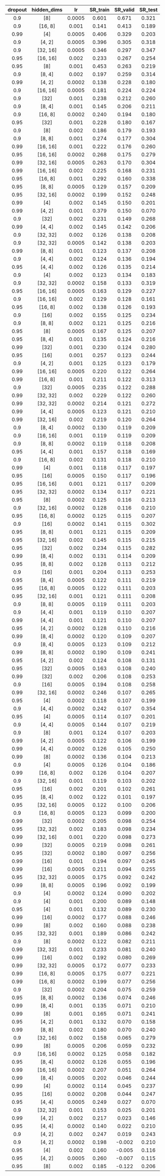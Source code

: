 | dropout | hidden_dims | lr | SR_train | SR_valid | SR_test |
|:-------:|:-----------:|:--:|:--------:|:--------:|:-------:|
| 0.9 | [8] | 0.0005 | 0.601 | 0.671 | 0.321 |
| 0.9 | [16, 8] | 0.001 | 0.141 | 0.413 | 0.189 |
| 0.99 | [4] | 0.0005 | 0.406 | 0.329 | 0.203 |
| 0.9 | [4, 2] | 0.0005 | 0.396 | 0.305 | 0.318 |
| 0.9 | [32, 16] | 0.0005 | 0.346 | 0.297 | 0.347 |
| 0.95 | [16, 16] | 0.002 | 0.233 | 0.267 | 0.254 |
| 0.95 | [8] | 0.001 | 0.453 | 0.263 | 0.219 |
| 0.9 | [8, 4] | 0.002 | 0.197 | 0.259 | 0.314 |
| 0.99 | [4, 2] | 0.0002 | 0.138 | 0.228 | 0.180 |
| 0.9 | [16, 16] | 0.0005 | 0.181 | 0.224 | 0.224 |
| 0.9 | [32] | 0.001 | 0.238 | 0.212 | 0.260 |
| 0.9 | [8, 4] | 0.001 | 0.145 | 0.206 | 0.211 |
| 0.9 | [16, 8] | 0.0002 | 0.240 | 0.194 | 0.180 |
| 0.95 | [32] | 0.001 | 0.228 | 0.180 | 0.167 |
| 0.9 | [8] | 0.002 | 0.186 | 0.179 | 0.193 |
| 0.9 | [8, 8] | 0.001 | 0.274 | 0.177 | 0.304 |
| 0.99 | [16, 16] | 0.001 | 0.222 | 0.176 | 0.260 |
| 0.95 | [16, 16] | 0.0002 | 0.268 | 0.175 | 0.279 |
| 0.99 | [32, 16] | 0.0005 | 0.263 | 0.170 | 0.304 |
| 0.99 | [16, 16] | 0.002 | 0.225 | 0.168 | 0.231 |
| 0.95 | [16, 8] | 0.001 | 0.292 | 0.160 | 0.338 |
| 0.95 | [8, 8] | 0.0005 | 0.129 | 0.157 | 0.209 |
| 0.95 | [32, 16] | 0.0002 | 0.199 | 0.152 | 0.248 |
| 0.99 | [4] | 0.002 | 0.145 | 0.150 | 0.201 |
| 0.99 | [4, 2] | 0.001 | 0.379 | 0.150 | 0.070 |
| 0.9 | [32] | 0.002 | 0.231 | 0.149 | 0.268 |
| 0.99 | [4, 4] | 0.002 | 0.145 | 0.142 | 0.206 |
| 0.9 | [32, 32] | 0.002 | 0.126 | 0.138 | 0.208 |
| 0.9 | [32, 32] | 0.0005 | 0.142 | 0.138 | 0.203 |
| 0.99 | [8, 8] | 0.001 | 0.123 | 0.137 | 0.208 |
| 0.9 | [4, 4] | 0.002 | 0.124 | 0.136 | 0.194 |
| 0.95 | [4, 4] | 0.002 | 0.126 | 0.135 | 0.214 |
| 0.9 | [4] | 0.002 | 0.123 | 0.134 | 0.183 |
| 0.9 | [32, 32] | 0.0002 | 0.158 | 0.133 | 0.319 |
| 0.95 | [16, 16] | 0.0005 | 0.163 | 0.129 | 0.227 |
| 0.9 | [16, 16] | 0.002 | 0.129 | 0.128 | 0.161 |
| 0.95 | [16, 8] | 0.002 | 0.138 | 0.126 | 0.193 |
| 0.9 | [16] | 0.002 | 0.155 | 0.125 | 0.234 |
| 0.9 | [8, 8] | 0.002 | 0.121 | 0.125 | 0.216 |
| 0.95 | [8] | 0.0005 | 0.167 | 0.125 | 0.207 |
| 0.95 | [8, 4] | 0.001 | 0.135 | 0.124 | 0.216 |
| 0.99 | [32] | 0.001 | 0.230 | 0.124 | 0.280 |
| 0.95 | [16] | 0.001 | 0.257 | 0.123 | 0.244 |
| 0.9 | [4, 2] | 0.001 | 0.125 | 0.123 | 0.179 |
| 0.99 | [16, 16] | 0.0005 | 0.220 | 0.122 | 0.264 |
| 0.99 | [16, 8] | 0.001 | 0.211 | 0.122 | 0.313 |
| 0.9 | [32] | 0.0005 | 0.235 | 0.122 | 0.288 |
| 0.99 | [32, 32] | 0.002 | 0.229 | 0.122 | 0.260 |
| 0.99 | [32, 32] | 0.0002 | 0.214 | 0.121 | 0.272 |
| 0.99 | [4, 4] | 0.0005 | 0.123 | 0.121 | 0.210 |
| 0.99 | [32, 16] | 0.002 | 0.219 | 0.120 | 0.264 |
| 0.9 | [8, 4] | 0.0002 | 0.130 | 0.119 | 0.209 |
| 0.9 | [16, 16] | 0.001 | 0.119 | 0.119 | 0.209 |
| 0.9 | [8, 8] | 0.0002 | 0.119 | 0.118 | 0.208 |
| 0.95 | [4, 4] | 0.001 | 0.157 | 0.118 | 0.169 |
| 0.9 | [16, 8] | 0.002 | 0.131 | 0.118 | 0.210 |
| 0.99 | [4] | 0.001 | 0.118 | 0.117 | 0.197 |
| 0.95 | [16] | 0.0005 | 0.150 | 0.117 | 0.196 |
| 0.95 | [16, 16] | 0.001 | 0.121 | 0.117 | 0.209 |
| 0.95 | [32, 32] | 0.0002 | 0.134 | 0.117 | 0.221 |
| 0.95 | [8] | 0.0002 | 0.125 | 0.116 | 0.213 |
| 0.9 | [32, 16] | 0.0002 | 0.128 | 0.116 | 0.210 |
| 0.95 | [16, 8] | 0.0002 | 0.125 | 0.115 | 0.207 |
| 0.9 | [16] | 0.0002 | 0.141 | 0.115 | 0.302 |
| 0.95 | [8, 8] | 0.001 | 0.121 | 0.115 | 0.209 |
| 0.95 | [32, 16] | 0.002 | 0.145 | 0.115 | 0.215 |
| 0.95 | [32] | 0.002 | 0.234 | 0.115 | 0.282 |
| 0.99 | [8, 4] | 0.002 | 0.131 | 0.114 | 0.209 |
| 0.95 | [8, 8] | 0.002 | 0.128 | 0.113 | 0.212 |
| 0.9 | [16] | 0.001 | 0.204 | 0.113 | 0.253 |
| 0.95 | [8, 4] | 0.0005 | 0.122 | 0.111 | 0.219 |
| 0.95 | [16, 8] | 0.0005 | 0.122 | 0.111 | 0.203 |
| 0.95 | [32, 16] | 0.001 | 0.121 | 0.111 | 0.208 |
| 0.9 | [8, 8] | 0.0005 | 0.119 | 0.111 | 0.203 |
| 0.9 | [4, 4] | 0.001 | 0.119 | 0.110 | 0.207 |
| 0.99 | [4, 4] | 0.001 | 0.121 | 0.110 | 0.207 |
| 0.95 | [4, 2] | 0.0002 | 0.128 | 0.110 | 0.216 |
| 0.99 | [8, 4] | 0.0002 | 0.120 | 0.109 | 0.207 |
| 0.9 | [8, 4] | 0.0005 | 0.123 | 0.109 | 0.212 |
| 0.99 | [8, 8] | 0.0002 | 0.190 | 0.109 | 0.241 |
| 0.95 | [4, 2] | 0.002 | 0.124 | 0.108 | 0.131 |
| 0.95 | [32] | 0.0005 | 0.163 | 0.108 | 0.240 |
| 0.99 | [32] | 0.002 | 0.206 | 0.108 | 0.253 |
| 0.9 | [16] | 0.0005 | 0.194 | 0.108 | 0.258 |
| 0.99 | [32, 16] | 0.0002 | 0.246 | 0.107 | 0.265 |
| 0.95 | [4] | 0.0002 | 0.118 | 0.107 | 0.199 |
| 0.9 | [4, 4] | 0.0002 | 0.242 | 0.107 | 0.354 |
| 0.95 | [4] | 0.0005 | 0.114 | 0.107 | 0.201 |
| 0.9 | [4, 4] | 0.0005 | 0.144 | 0.107 | 0.219 |
| 0.9 | [8] | 0.001 | 0.124 | 0.107 | 0.203 |
| 0.99 | [4, 2] | 0.0005 | 0.122 | 0.106 | 0.199 |
| 0.99 | [4, 4] | 0.0002 | 0.126 | 0.105 | 0.250 |
| 0.99 | [8] | 0.0002 | 0.136 | 0.104 | 0.213 |
| 0.9 | [4] | 0.0005 | 0.126 | 0.104 | 0.186 |
| 0.99 | [16, 8] | 0.002 | 0.126 | 0.104 | 0.207 |
| 0.9 | [32, 16] | 0.001 | 0.119 | 0.103 | 0.202 |
| 0.95 | [16] | 0.002 | 0.201 | 0.102 | 0.261 |
| 0.95 | [8, 4] | 0.002 | 0.122 | 0.101 | 0.197 |
| 0.95 | [32, 16] | 0.0005 | 0.122 | 0.100 | 0.206 |
| 0.9 | [16, 8] | 0.0005 | 0.123 | 0.099 | 0.200 |
| 0.99 | [32] | 0.0002 | 0.205 | 0.098 | 0.254 |
| 0.95 | [32, 32] | 0.002 | 0.183 | 0.098 | 0.234 |
| 0.99 | [32, 16] | 0.001 | 0.220 | 0.098 | 0.273 |
| 0.99 | [32] | 0.0005 | 0.219 | 0.098 | 0.261 |
| 0.95 | [32] | 0.0002 | 0.180 | 0.097 | 0.256 |
| 0.99 | [16] | 0.001 | 0.194 | 0.097 | 0.245 |
| 0.99 | [16] | 0.0005 | 0.211 | 0.094 | 0.255 |
| 0.95 | [32, 32] | 0.0005 | 0.175 | 0.092 | 0.242 |
| 0.99 | [8, 8] | 0.0005 | 0.196 | 0.092 | 0.199 |
| 0.9 | [4] | 0.0002 | 0.124 | 0.090 | 0.202 |
| 0.9 | [4] | 0.001 | 0.200 | 0.089 | 0.148 |
| 0.95 | [4] | 0.001 | 0.132 | 0.089 | 0.230 |
| 0.99 | [16] | 0.0002 | 0.177 | 0.088 | 0.246 |
| 0.99 | [8] | 0.002 | 0.160 | 0.088 | 0.238 |
| 0.95 | [32, 32] | 0.001 | 0.189 | 0.086 | 0.242 |
| 0.9 | [8] | 0.0002 | 0.122 | 0.082 | 0.211 |
| 0.99 | [32, 32] | 0.001 | 0.233 | 0.081 | 0.240 |
| 0.99 | [16] | 0.002 | 0.192 | 0.080 | 0.269 |
| 0.99 | [32, 32] | 0.0005 | 0.172 | 0.077 | 0.233 |
| 0.99 | [16, 8] | 0.0005 | 0.175 | 0.077 | 0.221 |
| 0.99 | [16, 8] | 0.0002 | 0.199 | 0.077 | 0.256 |
| 0.9 | [32] | 0.0002 | 0.204 | 0.075 | 0.259 |
| 0.95 | [8, 8] | 0.0002 | 0.136 | 0.074 | 0.246 |
| 0.99 | [8, 4] | 0.001 | 0.135 | 0.071 | 0.210 |
| 0.99 | [8] | 0.001 | 0.165 | 0.071 | 0.241 |
| 0.95 | [4, 2] | 0.001 | 0.132 | 0.070 | 0.158 |
| 0.99 | [8, 8] | 0.002 | 0.180 | 0.070 | 0.240 |
| 0.9 | [32, 16] | 0.002 | 0.158 | 0.065 | 0.279 |
| 0.99 | [8] | 0.0005 | 0.206 | 0.059 | 0.232 |
| 0.9 | [16, 16] | 0.0002 | 0.125 | 0.058 | 0.182 |
| 0.95 | [8, 4] | 0.0002 | 0.126 | 0.055 | 0.196 |
| 0.99 | [16, 16] | 0.0002 | 0.207 | 0.051 | 0.264 |
| 0.99 | [8, 4] | 0.0005 | 0.202 | 0.046 | 0.244 |
| 0.99 | [4] | 0.0002 | 0.114 | 0.045 | 0.237 |
| 0.95 | [16] | 0.0002 | 0.208 | 0.044 | 0.247 |
| 0.95 | [4, 4] | 0.0005 | 0.249 | 0.027 | 0.070 |
| 0.9 | [32, 32] | 0.001 | 0.153 | 0.025 | 0.201 |
| 0.99 | [4, 2] | 0.002 | 0.217 | 0.023 | 0.146 |
| 0.95 | [4, 4] | 0.0002 | 0.140 | 0.022 | 0.210 |
| 0.9 | [4, 2] | 0.002 | 0.247 | 0.019 | 0.243 |
| 0.9 | [4, 2] | 0.0002 | 0.198 | -0.002 | 0.210 |
| 0.95 | [4] | 0.002 | 0.160 | -0.005 | 0.116 |
| 0.95 | [4, 2] | 0.0005 | 0.260 | -0.007 | 0.115 |
| 0.95 | [8] | 0.002 | 0.185 | -0.122 | 0.206 |
